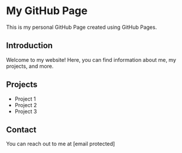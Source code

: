 
# My GitHub Page

This is my personal GitHub Page created using GitHub Pages.

## Introduction

Welcome to my website! Here, you can find information about me, my projects, and more.

## Projects

- Project 1
- Project 2
- Project 3

## Contact

You can reach out to me at [email protected]
